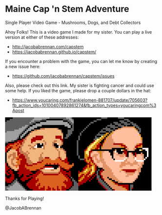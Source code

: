 # Maine Cap 'n Stem Adventure
Single Player Video Game - Mushrooms, Dogs, and Debt Collectors

Ahoy Folks! This is a video game I made for my sister. You can play a live version at either of these addresses:
* http://jacobabrennan.com/capstem
* https://jacobabrennan.github.io/capstem/

If you encounter a problem with the game, you can let me know by creating a new issue here:
* https://github.com/jacobabrennan/capstem/issues

Also, please check out this link. My sister is fighting cancer and could use some help. If you liked the game, please drop a couple dollars in the hat:
* https://www.youcaring.com/frankielomen-881707/update/705603?fb_action_ids=10100407892861274&fb_action_types=youcaringcom%3Apost

![Large Portraits of Frankie and Cap'n](portraits.png)

Thanks for Playing!

@JacobABrennan
